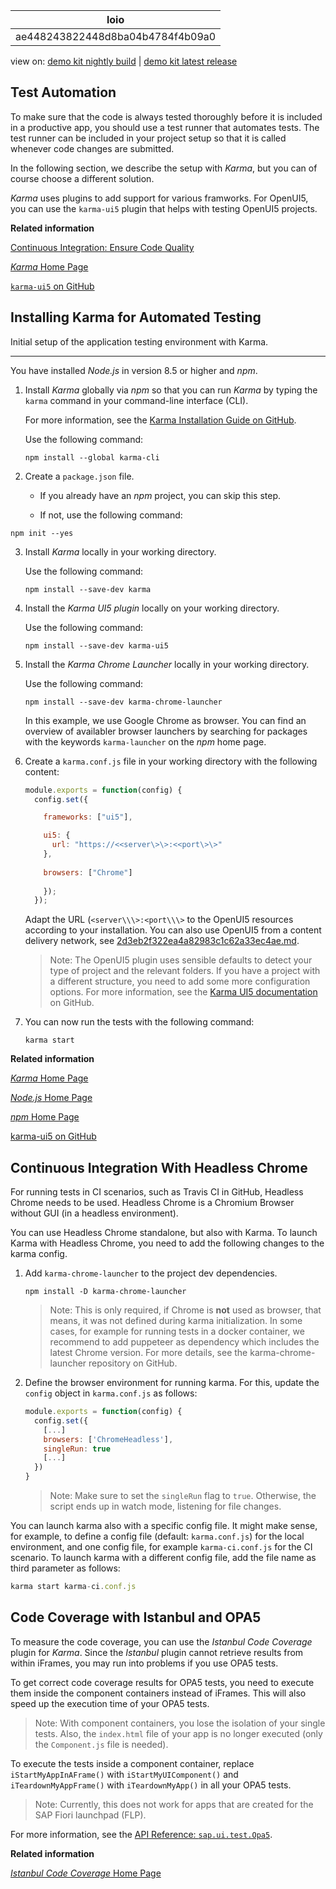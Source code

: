 <!-- loioae448243822448d8ba04b4784f4b09a0 -->

| loio |
| -----|
| ae448243822448d8ba04b4784f4b09a0 |

<div id="loio">

view on: [demo kit nightly build](https://openui5nightly.hana.ondemand.com/#/topic/ae448243822448d8ba04b4784f4b09a0) | [demo kit latest release](https://openui5.hana.ondemand.com/#/topic/ae448243822448d8ba04b4784f4b09a0)</div>

## Test Automation

To make sure that the code is always tested thoroughly before it is included in a productive app, you should use a test runner that automates tests. The test runner can be included in your project setup so that it is called whenever code changes are submitted.

In the following section, we describe the setup with *Karma*, but you can of course choose a different solution.

*Karma* uses plugins to add support for various framworks. For OpenUI5, you can use the `karma-ui5` plugin that helps with testing OpenUI5 projects.

**Related information**  


[Continuous Integration: Ensure Code Quality](Continuous_Integration_Ensure_Code_Quality__fe7a158.md)

[*Karma* Home Page](https://karma-runner.github.io/)

[`karma-ui5` on GitHub](https://help.sap.com/viewer/disclaimer-for-links?q=https%3A%2F%2Fgithub.com%2FSAP%2Fkarma-openui5)

 <a name="loioae448243822448d8ba04b4784f4b09a0 loioa182676ed3714bd5b4f011eb29076f6c__loioa182676ed3714bd5b4f011eb29076f6c"/>

<!-- loioa182676ed3714bd5b4f011eb29076f6c -->

## Installing Karma for Automated Testing

Initial setup of the application testing environment with Karma.

***

You have installed *Node.js* in version 8.5 or higher and *npm*.

1.  Install *Karma* globally via *npm* so that you can run *Karma* by typing the `karma` command in your command-line interface \(CLI\).

    For more information, see the [Karma Installation Guide on GitHub](http://karma-runner.github.io/1.0/intro/installation.html).

    Use the following command:

    ```nocode
    npm install --global karma-cli
    ```

2.  Create a `package.json` file.

    -   If you already have an *npm* project, you can skip this step.

    -   If not, use the following command:

```nocode
npm init --yes
```

3.  Install *Karma* locally in your working directory.

    Use the following command:

    ```nocode
    npm install --save-dev karma
    ```

4.  Install the *Karma UI5 plugin* locally on your working directory.

    Use the following command:

    ```nocode
    npm install --save-dev karma-ui5
    ```

5.  Install the *Karma Chrome Launcher* locally in your working directory.

    Use the following command:

    ```nocode
    npm install --save-dev karma-chrome-launcher
    ```

    In this example, we use Google Chrome as browser. You can find an overview of availabler browser launchers by searching for packages with the keywords `karma-launcher` on the *npm* home page.

6.  Create a `karma.conf.js` file in your working directory with the following content:

    ``` js
    module.exports = function(config) {
      config.set({
    
        frameworks: ["ui5"],
    
        ui5: {
          url: "https://<<server\>\>:<<port\>\>"
        },
     
        browsers: ["Chrome"]
        
        });
      });
    ```

    Adapt the URL \(`<server\\\>:<port\\\>` to the OpenUI5 resources according to your installation. You can also use OpenUI5 from a content delivery network, see [2d3eb2f322ea4a82983c1c62a33ec4ae.md](_2d3eb2f.md).

    > Note:
    > The OpenUI5 plugin uses sensible defaults to detect your type of project and the relevant folders. If you have a project with a different structure, you need to add some more configuration options. For more information, see the [Karma UI5 documentation](https://github.com/SAP/karma-ui5#about) on GitHub.
    > 
    > 

7.  You can now run the tests with the following command:

    ```nocode
    karma start
    ```


**Related information**  


[*Karma* Home Page](https://karma-runner.github.io/)

[*Node.js* Home Page](http://nodejs.org/)

[*npm* Home Page](https://www.npmjs.com/)

[karma-ui5 on GitHub](https://github.com/SAP/karma-openui5)

 <a name="loioae448243822448d8ba04b4784f4b09a0 loio8c27b0ab239242c69f181208c9b8fb1d__loio8c27b0ab239242c69f181208c9b8fb1d"/>

<!-- loio8c27b0ab239242c69f181208c9b8fb1d -->

## Continuous Integration With Headless Chrome

For running tests in CI scenarios, such as Travis CI in GitHub, Headless Chrome needs to be used. Headless Chrome is a Chromium Browser without GUI \(in a headless environment\).

You can use Headless Chrome standalone, but also with Karma. To launch Karma with Headless Chrome, you need to add the following changes to the karma config.

1.  Add `karma-chrome-launcher` to the project dev dependencies.

    ```
    npm install -D karma-chrome-launcher
    ```

    > Note:
    > This is only required, if Chrome is **not** used as browser, that means, it was not defined during karma initialization. In some cases, for example for running tests in a docker container, we recommend to add puppeteer as dependency which includes the latest Chrome version. For more details, see the karma-chrome-launcher repository on GitHub.
    > 
    > 

2.  Define the browser environment for running karma. For this, update the `config` object in `karma.conf.js` as follows:

    ``` js
    module.exports = function(config) {
      config.set({
        [...]
        browsers: ['ChromeHeadless'],
        singleRun: true
        [...]
      })
    }
    ```

    > Note:
    > Make sure to set the `singleRun` flag to `true`. Otherwise, the script ends up in watch mode, listening for file changes.
    > 
    > 


You can launch karma also with a specific config file. It might make sense, for example, to define a config file \(default: `karma.conf.js`\) for the local environment, and one config file, for example `karma-ci.conf.js` for the CI scenario. To launch karma with a different config file, add the file name as third parameter as follows:

``` js
karma start karma-ci.conf.js
```

 <a name="loioae448243822448d8ba04b4784f4b09a0 loio1851a066b0e34d84ae00f887445239e5__loio1851a066b0e34d84ae00f887445239e5"/>

<!-- loio1851a066b0e34d84ae00f887445239e5 -->

## Code Coverage with Istanbul and OPA5

To measure the code coverage, you can use the *Istanbul Code Coverage* plugin for *Karma*. Since the *Istanbul* plugin cannot retrieve results from within iFrames, you may run into problems if you use OPA5 tests.

To get correct code coverage results for OPA5 tests, you need to execute them inside the component containers instead of iFrames. This will also speed up the execution time of your OPA5 tests.

> Note:
> With component containers, you lose the isolation of your single tests. Also, the `index.html` file of your app is no longer executed \(only the `Component.js` file is needed\).
> 
> 

To execute the tests inside a component container, replace `iStartMyAppInAFrame()` with `iStartMyUIComponent()` and `iTeardownMyAppFrame()` with `iTeardownMyApp()` in all your OPA5 tests.

> Note:
> Currently, this does not work for apps that are created for the SAP Fiori launchpad \(FLP\).
> 
> 

For more information, see the [API Reference: `sap.ui.test.Opa5`](https://openui5.hana.ondemand.com/#docs/api/symbols/sap.ui.test.Opa5.html).

**Related information**  


[*Istanbul Code Coverage* Home Page](https://istanbul.js.org/)


